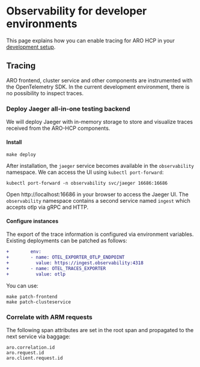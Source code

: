 # Observability for developer environments

This page explains how you can enable tracing for ARO HCP in your [development setup](../dev-infrastructure/docs/development-setup.md).

## Tracing

ARO frontend, cluster service and other components are instrumented with the OpenTelemetry SDK.
In the current development environment, there is no possibility to inspect traces.

### Deploy Jaeger all-in-one testing backend

We will deploy Jaeger with in-memory storage to store and visualize traces received from the ARO-HCP components.

#### Install
```
make deploy
```

After installation, the `jaeger` service becomes available in the `observability` namespace. We can access the UI using `kubectl port-forward`:

```
kubectl port-forward -n observability svc/jaeger 16686:16686
```

Open http://localhost:16686 in your browser to access the Jaeger UI.
The `observability` namespace contains a second service named `ingest` which accepts otlp via gRPC and HTTP.

#### Configure instances

The export of the trace information is configured via environment variables. Existing deployments can be patched as follows:

```diff
+        env:
+        - name: OTEL_EXPORTER_OTLP_ENDPOINT
+          value: https://ingest.observability:4318
+        - name: OTEL_TRACES_EXPORTER
+          value: otlp
```

You can use:

```
make patch-frontend
make patch-clusteservice
```


### Correlate with ARM requests

The following span attributes are set in the root span and propagated to the next service via baggage: 

```
aro.correlation.id
aro.request.id
aro.client.request.id
```

